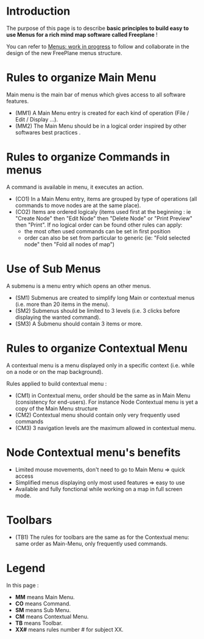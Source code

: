 <!-- toc -->

# Introduction
The purpose of this page is to describe **basic principles to build easy to use Menus for a rich mind map software called Freeplane** !

You can refer to [Menus: work in progress](Menus_and_commands.md) to follow and collaborate in the design of the new FreePlane menus structure.


# Rules to organize Main Menu

Main menu is the main bar of menus which gives access to all software features.

* (MM1) A Main Menu entry is created for each kind of operation (File / Edit / Display ...).
* (MM2) The Main Menu should be in a logical order inspired by other softwares best practices .

# Rules to organize Commands in menus

A command is available in menu, it executes an action.

* (CO1) In a Main Menu entry, items are grouped by type of operations (all commands to move nodes are at the same place).
* (CO2) Items are ordered logicaly (items used first at the beginning : ie "Create Node" then "Edit Node" then "Delete Node" or "Print Preview" then "Print". If no logical order can be found other rules can apply:
    * the most often used commands can be set in first position
    * order can also be set from particular to generic (ie: "Fold selected node" then "Fold all nodes of map")

# Use of Sub Menus

A submenu is a menu entry which opens an other menus.

* (SM1) Submenus are created to simplify long Main or contextual menus (i.e. more than 20 items in the menu).
* (SM2) Submenus should be limited to 3 levels (i.e. 3 clicks before displaying the wanted command).
* (SM3) A Submenu should contain 3 items or more.

# Rules to organize Contextual Menu

A contextual menu is a menu displayed only in a specific context (i.e. while on a node or on the map background).

Rules applied to build contextual menu :

* (CM1) in Contextual menu, order should be the same as in Main Menu (consistency for end-users). For instance Node Contextual menu is yet a copy of the Main Menu structure
* (CM2) Contextual menu should contain only very frequently used commands
* (CM3) 3 navigation levels are the maximum allowed in contextual menu.

# Node Contextual menu's benefits

* Limited mouse movements, don't need to go to Main Menu => quick access
* Simplified menus displaying only most used features => easy to use
* Available and fully fonctional while working on a map in full screen mode.

# Toolbars

* (TB1) The rules for toolbars are the same as for the Contextual menu: same order as Main-Menu, only frequently used commands.

# Legend

In this page :
* **MM** means Main Menu. 
* **CO** means Command. 
* **SM** means  Sub Menu. 
* **CM** means Contextual Menu.
* **TB** means Toolbar.  
* **XX#** means rules number # for subject XX.


<!-- ({Category:Menu}) -->

